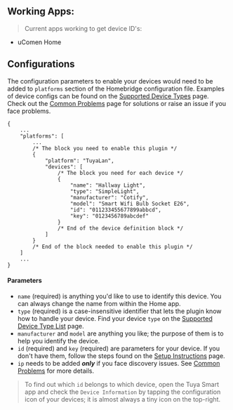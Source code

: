 ## Working Apps:
> Current apps working to get device ID's:
- uComen Home




## Configurations
The configuration parameters to enable your devices would need to be added to `platforms` section of the Homebridge configuration file. Examples of device configs can be found on the [Supported Device Types](https://github.com/iRayanKhan/homebridge-tuya/wiki/Supported-Device-Types) page. Check out the [Common Problems](https://github.com/iRayanKhan/homebridge-tuya/wiki/Common-Problems) page for solutions or raise an issue if you face problems.
```json5
{
    ...
    "platforms": [
        ...
        /* The block you need to enable this plugin */
        {
            "platform": "TuyaLan",
            "devices": [
                /* The block you need for each device */
                {
                    "name": "Hallway Light",
                    "type": "SimpleLight",
                    "manufacturer": "Cotify",
                    "model": "Smart Wifi Bulb Socket E26",
                    "id": "011233455677899abbcd",
                    "key": "0123456789abcdef"
                }
                /* End of the device definition block */ 
            ]
        }
        /* End of the block needed to enable this plugin */
    ]
    ...
}
```
#### Parameters
* `name` (required) is anything you'd like to use to identify this device. You can always change the name from within the Home app.
* `type` (required) is a case-insensitive identifier that lets the plugin know how to handle your device. Find your device `type` on the [Supported Device Type List](https://github.com/iRayanKhan/homebridge-tuya/wiki/Supported-Device-Types) page.
* `manufacturer` and `model` are anything you like; the purpose of them is to help you identify the device.
* `id` (required) and `key` (required) are parameters for your device. If you don't have them, follow the steps found on the [Setup Instructions](https://github.com/iRayanKhan/homebridge-tuya/wiki/Setup) page.
* `ip` needs to be added **_only_** if you face discovery issues. See [Common Problems](https://github.com/iRayanKhan/homebridge-tuya/wiki/Common-Problems) for more details.   

> To find out which `id` belongs to which device, open the Tuya Smart app and check the `Device Information` by tapping the configuration icon of your devices; it is almost always a tiny icon on the top-right.
